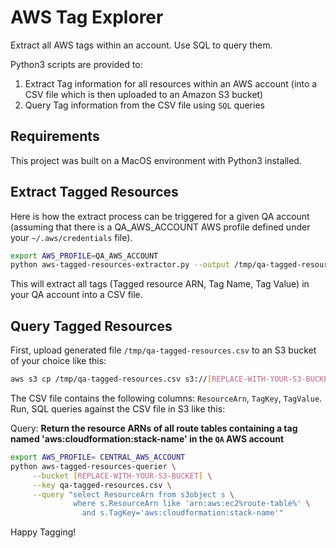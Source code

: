 # AWS Tag Explorer

Extract all AWS tags within an account. Use SQL to query them.

Python3 scripts are provided to:

1. Extract Tag information for all resources within an AWS account (into a CSV file which is then uploaded to an Amazon S3 bucket)
2. Query Tag information from the CSV file using ```SQL``` queries

## Requirements

This project was built on a MacOS environment with Python3 installed.

## Extract Tagged Resources

Here is how the extract process can be triggered for a given QA account (assuming that there is a QA_AWS_ACCOUNT AWS profile defined under your ```~/.aws/credentials``` file).

```bash
export AWS_PROFILE=QA_AWS_ACCOUNT
python aws-tagged-resources-extractor.py --output /tmp/qa-tagged-resources.csv
```

This will extract all tags (Tagged resource ARN, Tag Name, Tag Value) in your QA account into a CSV file.

## Query Tagged Resources

First, upload generated file ```/tmp/qa-tagged-resources.csv``` to an S3 bucket of your choice like this: 

```bash
aws s3 cp /tmp/qa-tagged-resources.csv s3://[REPLACE-WITH-YOUR-S3-BUCKET]
```

The CSV file contains the following columns: ```ResourceArn```, ```TagKey```, ```TagValue```. Run, SQL queries against the CSV file in S3 like this:

Query: __Return the resource ARNs of all route tables containing a tag named 'aws:cloudformation:stack-name' in the ```QA``` AWS account__

```bash
export AWS_PROFILE= CENTRAL_AWS_ACCOUNT
python aws-tagged-resources-querier \
     --bucket [REPLACE-WITH-YOUR-S3-BUCKET] \
     --key qa-tagged-resources.csv \
     --query "select ResourceArn from s3object s \
              where s.ResourceArn like 'arn:aws:ec2%route-table%' \
                and s.TagKey='aws:cloudformation:stack-name'"
```

Happy Tagging!